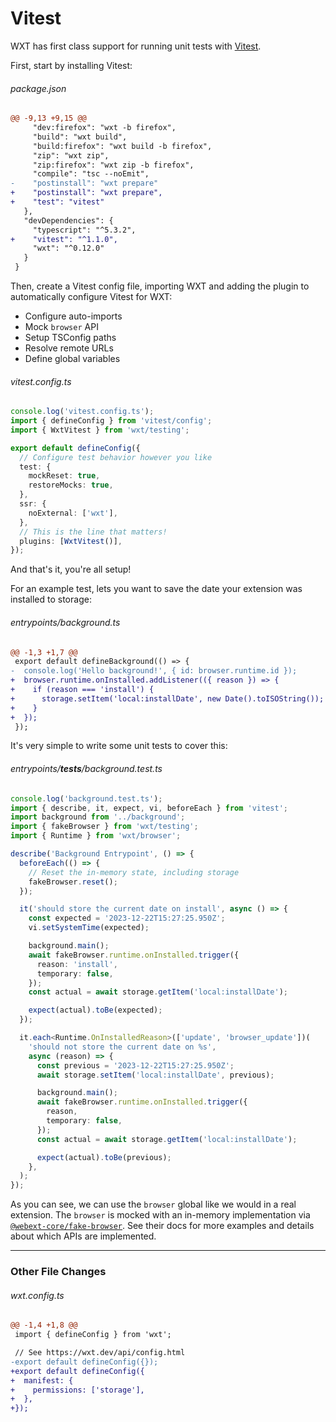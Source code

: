 <!-- Generated by scripts/generate-diffs.ts -->

# Vitest

WXT has first class support for running unit tests with [Vitest](https://vitest.dev/).

First, start by installing Vitest:

###### package.json

```diff
@@ -9,13 +9,15 @@
     "dev:firefox": "wxt -b firefox",
     "build": "wxt build",
     "build:firefox": "wxt build -b firefox",
     "zip": "wxt zip",
     "zip:firefox": "wxt zip -b firefox",
     "compile": "tsc --noEmit",
-    "postinstall": "wxt prepare"
+    "postinstall": "wxt prepare",
+    "test": "vitest"
   },
   "devDependencies": {
     "typescript": "^5.3.2",
+    "vitest": "^1.1.0",
     "wxt": "^0.12.0"
   }
 }
```

Then, create a Vitest config file, importing WXT and adding the plugin to automatically configure Vitest for WXT:

- Configure auto-imports
- Mock `browser` API
- Setup TSConfig paths
- Resolve remote URLs
- Define global variables

###### vitest.config.ts

```ts
console.log('vitest.config.ts');
import { defineConfig } from 'vitest/config';
import { WxtVitest } from 'wxt/testing';

export default defineConfig({
  // Configure test behavior however you like
  test: {
    mockReset: true,
    restoreMocks: true,
  },
  ssr: {
    noExternal: ['wxt'],
  },
  // This is the line that matters!
  plugins: [WxtVitest()],
});
```

And that's it, you're all setup!

For an example test, lets you want to save the date your extension was installed to storage:

###### entrypoints/background.ts

```diff
@@ -1,3 +1,7 @@
 export default defineBackground(() => {
-  console.log('Hello background!', { id: browser.runtime.id });
+  browser.runtime.onInstalled.addListener(({ reason }) => {
+    if (reason === 'install') {
+      storage.setItem('local:installDate', new Date().toISOString());
+    }
+  });
 });
```

It's very simple to write some unit tests to cover this:

###### entrypoints/**tests**/background.test.ts

```ts
console.log('background.test.ts');
import { describe, it, expect, vi, beforeEach } from 'vitest';
import background from '../background';
import { fakeBrowser } from 'wxt/testing';
import { Runtime } from 'wxt/browser';

describe('Background Entrypoint', () => {
  beforeEach(() => {
    // Reset the in-memory state, including storage
    fakeBrowser.reset();
  });

  it('should store the current date on install', async () => {
    const expected = '2023-12-22T15:27:25.950Z';
    vi.setSystemTime(expected);

    background.main();
    await fakeBrowser.runtime.onInstalled.trigger({
      reason: 'install',
      temporary: false,
    });
    const actual = await storage.getItem('local:installDate');

    expect(actual).toBe(expected);
  });

  it.each<Runtime.OnInstalledReason>(['update', 'browser_update'])(
    'should not store the current date on %s',
    async (reason) => {
      const previous = '2023-12-22T15:27:25.950Z';
      await storage.setItem('local:installDate', previous);

      background.main();
      await fakeBrowser.runtime.onInstalled.trigger({
        reason,
        temporary: false,
      });
      const actual = await storage.getItem('local:installDate');

      expect(actual).toBe(previous);
    },
  );
});
```

As you can see, we can use the `browser` global like we would in a real extension. The `browser` is mocked with an in-memory implementation via [`@webext-core/fake-browser`](https://webext-core.aklinker1.io/guide/fake-browser/). See their docs for more examples and details about which APIs are implemented.

---

### Other File Changes

###### wxt.config.ts

```diff
@@ -1,4 +1,8 @@
 import { defineConfig } from 'wxt';

 // See https://wxt.dev/api/config.html
-export default defineConfig({});
+export default defineConfig({
+  manifest: {
+    permissions: ['storage'],
+  },
+});
```
